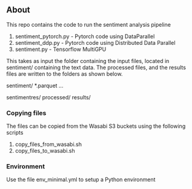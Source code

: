 
## About

This repo contains the code to run the sentiment analysis pipeline

1. sentiment_pytorch.py   - Pytorch code using DataParallel
2. sentiment_ddp.py       - Pytorch code using Distributed Data Parallel
3. sentiment.py           - Tensorflow MultiGPU

This takes as input the folder containing the input files, located in sentiment/ containing the text data. The processed files, and the results files are written to the folders as shown below.

sentiment/
	*.parquet
	...

sentimentres/
	processed/
	results/

### Copying files

The files can be copied from the Wasabi S3 buckets using the following scripts 

1. copy_files_from_wasabi.sh 
2. copy_files_to_wasabi.sh

### Environment

Use the file env_minimal.yml to setup a Python environment
